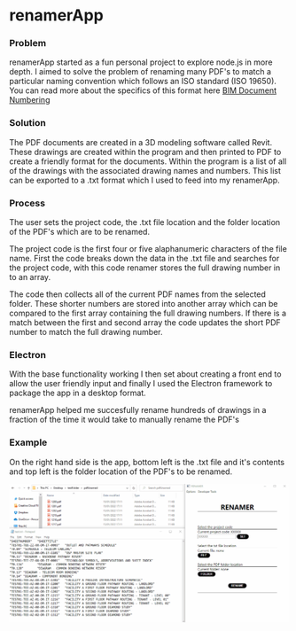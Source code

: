 # renamerApp

### Problem
renamerApp started as a fun personal project to explore node.js in more depth. I aimed to solve the problem of renaming many PDF's to match a particular
naming convention which follows an ISO standard (ISO 19650). You can read more about the specifics of this format here
[BIM Document Numbering](https://www.bimlead.co.uk/iso-19650-drawing-naming-templates-for-revit-archicad)


### Solution
The PDF documents are created in a 3D modeling software called Revit. These drawings are created within the program and then printed to PDF to create a
friendly format for the documents. Within the program is a list of all of the drawings with the associated drawing names and numbers. This list can be 
exported to a .txt format which I used to feed into my renamerApp.

### Process

The user sets the project code,  the .txt file location and the folder location of the PDF's which are to be renamed.

The project code is the first four or five alaphanumeric characters of the file name.
First the code breaks down the data in the .txt file and searches for the project code, with this code renamer stores the full drawing number in to an array.

The code then collects all of the current PDF names from the selected folder. These shorter numbers are stored into another array which can be compared to the
first array containing the full drawing numbers. If there is a match between the first and second array the code updates the short PDF number to match the full
drawing number.

### Electron

With the base functionality working I then set about creating a front end to allow the user friendly input and finally I used the Electron framework
to package the app in a desktop format.


renamerApp helped me succesfully rename hundreds of drawings in a fraction of the time it would take to manually rename the PDF's

### Example

On the right hand side is the app, bottom left is the .txt file and it's contents and top left is the folder location of the PDF's to be renamed.

<img src="renamerAppGIF.gif?raw=true">
